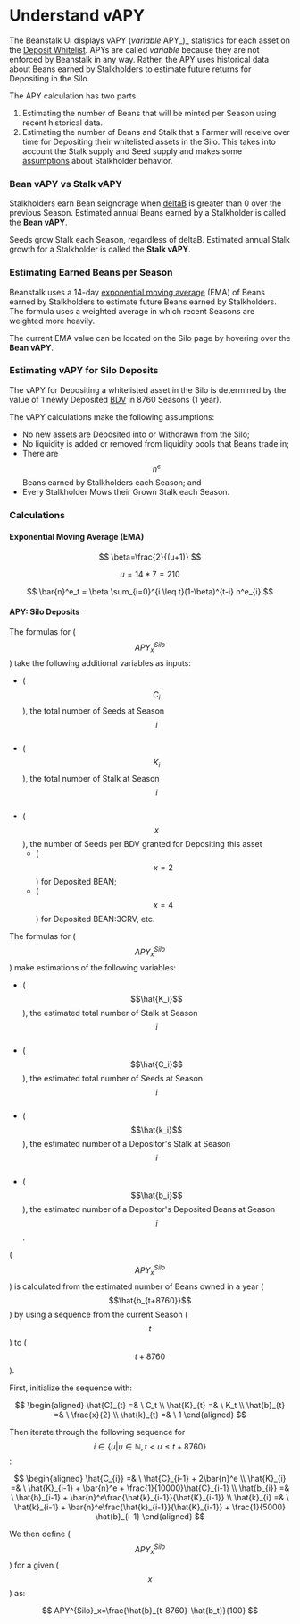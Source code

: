 # Understand vAPY

The Beanstalk UI displays vAPY (_variable_ APY_)_ statistics for each asset on the [Deposit Whitelist](../../farm/silo.md#deposit-whitelist). APYs are called _variable_ because they are not enforced by Beanstalk in any way. Rather, the APY uses historical data about Beans earned by Stalkholders to estimate future returns for Depositing in the Silo.

The APY calculation has two parts:

1. Estimating the number of Beans that will be minted per Season using recent historical data.
2. Estimating the number of Beans and Stalk that a Farmer will receive over time for Depositing their whitelisted assets in the Silo. This takes into account the Stalk supply and Seed supply and makes some [assumptions](understand-vapy.md#estimating-vapy-for-silo-deposits) about Stalkholder behavior.

### Bean vAPY vs Stalk vAPY

Stalkholders earn Bean seignorage when [deltaB](../../protocol-resources/glossary.md#deltab) is greater than 0 over the previous Season. Estimated annual Beans earned by a Stalkholder is called the **Bean vAPY**.

Seeds grow Stalk each Season, regardless of deltaB. Estimated annual Stalk growth for a Stalkholder is called the **Stalk vAPY**.

### Estimating Earned Beans per Season

Beanstalk uses a 14-day [exponential moving average](https://en.wikipedia.org/wiki/Moving\_average#Exponential\_moving\_average) (EMA) of Beans earned by Stalkholders to estimate future Beans earned by Stalkholders. The formula uses a weighted average in which recent Seasons are weighted more heavily.

The current EMA value can be located on the Silo page by hovering over the **Bean vAPY**.

### Estimating vAPY for Silo Deposits

The vAPY for Depositing a whitelisted asset in the Silo is determined by the value of 1 newly Deposited [BDV](../../protocol-resources/glossary.md#bean-denominated-value) in 8760 Seasons (1 year).

The vAPY calculations make the following assumptions:

* No new assets are Deposited into or Withdrawn from the Silo;
* No liquidity is added or removed from liquidity pools that Beans trade in;
* There are $$\bar{n}^e$$ Beans earned by Stalkholders each Season; and
* Every Stalkholder Mows their Grown Stalk each Season.&#x20;

### Calculations

#### Exponential Moving Average (EMA)

$$
\beta=\frac{2}{(u+1)}
$$

$$
u=14*7=210
$$

$$
\bar{n}^e_t = \beta \sum_{i=0}^{i \leq t}(1-\beta)^{t-i} n^e_{i}
$$

#### APY: Silo Deposits

The formulas for ($$APY^{Silo}_x$$) take the following additional variables as inputs:

* ($$C_i$$), the total number of Seeds at Season $$i$$​
* ($$K_i$$), the total number of Stalk at Season $$i$$​
* ($$x$$), the number of Seeds per BDV granted for Depositing this asset
  * ($$x = 2$$) for Deposited BEAN;
  * ($$x= 4$$) for Deposited BEAN:3CRV, etc.

The formulas for ($$APY^{Silo}_x$$) make estimations of the following variables:

* ($$\hat{K_i}$$), the estimated total number of Stalk at Season $$i$$​
* ($$\hat{C_i}$$​), the estimated total number of Seeds at Season $$i$$​
* ($$\hat{k_i}$$​), the estimated number of a Depositor's Stalk at Season $$i$$​
* ($$\hat{b_i}$$), the estimated number of a Depositor's Deposited Beans at Season $$i$$​.

($$APY^{Silo}_x$$​) is calculated from the estimated number of Beans owned in a year ($$\hat{b_{t+8760}}$$) by using a sequence from the current Season ($$t$$​) to ($$t+8760$$​).

First, initialize the sequence with:

$$
\begin{aligned}
\hat{C}_{t} =& \ C_t \\
\hat{K}_{t} =& \ K_t \\
\hat{b}_{t} =& \ \frac{x}{2} \\
\hat{k}_{t} =& \ 1
\end{aligned}
$$

Then iterate through the following sequence for $$i \in\{{u | u \in \mathbb{N}, t < u \leq t+8760}\}$$​:

$$
\begin{aligned}
\hat{C_{i}} =& \ \hat{C}_{i-1} + 2\bar{n}^e \\
\hat{K}_{i} =& \ \hat{K}_{i-1} + \bar{n}^e + \frac{1}{10000}\hat{C}_{i-1} \\
\hat{b_{i}} =& \ \hat{b}_{i-1} + \bar{n}^e\frac{\hat{k}_{i-1}}{\hat{K}_{i-1}} \\
\hat{k}_{i} =& \ \hat{k}_{i-1} + \bar{n}^e\frac{\hat{k}_{i-1}}{\hat{K}_{i-1}} + \frac{1}{5000} \hat{b}_{i-1}
\end{aligned}
$$

We then define ($$APY^{Silo}_x$$​) for a given ($$x$$​) as:

$$
APY^{Silo}_x=\frac{\hat{b}_{t-8760}-\hat{b_t}}{100}
$$
